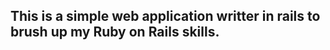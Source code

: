 This is a simple web application writter in rails to brush up my Ruby on Rails skills.
-------------------------------------------------------------------------------------